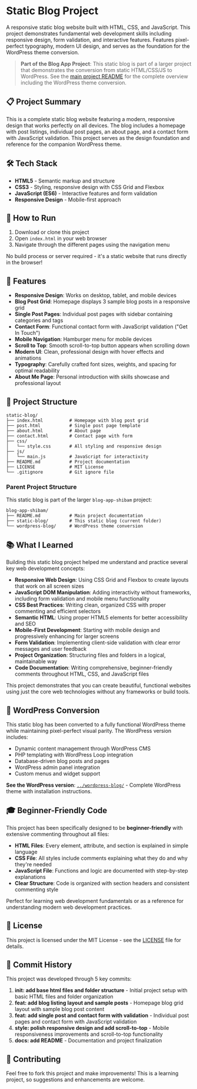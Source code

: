 # Static Blog Project

A responsive static blog website built with HTML, CSS, and JavaScript. This project demonstrates fundamental web development skills including responsive design, form validation, and interactive features. Features pixel-perfect typography, modern UI design, and serves as the foundation for the WordPress theme conversion.

> **Part of the Blog App Project**: This static blog is part of a larger project that demonstrates the conversion from static HTML/CSS/JS to WordPress. See the [main project README](../README.md) for the complete overview including the WordPress theme conversion.

## 📋 Project Summary

This is a complete static blog website featuring a modern, responsive design that works perfectly on all devices. The blog includes a homepage with post listings, individual post pages, an about page, and a contact form with JavaScript validation. This project serves as the design foundation and reference for the companion WordPress theme.

## 🛠️ Tech Stack

- **HTML5** - Semantic markup and structure
- **CSS3** - Styling, responsive design with CSS Grid and Flexbox
- **JavaScript (ES6)** - Interactive features and form validation
- **Responsive Design** - Mobile-first approach

## 🚀 How to Run

1. Download or clone this project
2. Open `index.html` in your web browser
3. Navigate through the different pages using the navigation menu

No build process or server required - it's a static website that runs directly in the browser!

## 📱 Features

- **Responsive Design**: Works on desktop, tablet, and mobile devices
- **Blog Post Grid**: Homepage displays 3 sample blog posts in a responsive grid
- **Single Post Pages**: Individual post pages with sidebar containing categories and tags
- **Contact Form**: Functional contact form with JavaScript validation ("Get In Touch")
- **Mobile Navigation**: Hamburger menu for mobile devices
- **Scroll to Top**: Smooth scroll-to-top button appears when scrolling down
- **Modern UI**: Clean, professional design with hover effects and animations
- **Typography**: Carefully crafted font sizes, weights, and spacing for optimal readability
- **About Me Page**: Personal introduction with skills showcase and professional layout

## 📁 Project Structure

```
static-blog/
├── index.html          # Homepage with blog post grid
├── post.html           # Single post page template
├── about.html          # About page
├── contact.html        # Contact page with form
├── css/
│   └── style.css       # All styling and responsive design
├── js/
│   └── main.js         # JavaScript for interactivity
├── README.md           # Project documentation
├── LICENSE             # MIT License
└── .gitignore          # Git ignore file
```

### Parent Project Structure
This static blog is part of the larger `blog-app-shibam` project:

```
blog-app-shibam/
├── README.md           # Main project documentation
├── static-blog/        # This static blog (current folder)
└── wordpress-blog/     # WordPress theme conversion
```

## 📚 What I Learned

Building this static blog project helped me understand and practice several key web development concepts:

- **Responsive Web Design**: Using CSS Grid and Flexbox to create layouts that work on all screen sizes
- **JavaScript DOM Manipulation**: Adding interactivity without frameworks, including form validation and mobile menu functionality
- **CSS Best Practices**: Writing clean, organized CSS with proper commenting and efficient selectors
- **Semantic HTML**: Using proper HTML5 elements for better accessibility and SEO
- **Mobile-First Development**: Starting with mobile design and progressively enhancing for larger screens
- **Form Validation**: Implementing client-side validation with clear error messages and user feedback
- **Project Organization**: Structuring files and folders in a logical, maintainable way
- **Code Documentation**: Writing comprehensive, beginner-friendly comments throughout HTML, CSS, and JavaScript files

This project demonstrates that you can create beautiful, functional websites using just the core web technologies without any frameworks or build tools.

## 🔄 WordPress Conversion

This static blog has been converted to a fully functional WordPress theme while maintaining pixel-perfect visual parity. The WordPress version includes:

- Dynamic content management through WordPress CMS
- PHP templating with WordPress Loop integration
- Database-driven blog posts and pages
- WordPress admin panel integration
- Custom menus and widget support

**See the WordPress version**: [`../wordpress-blog/`](../wordpress-blog/) - Complete WordPress theme with installation instructions.

## 🎓 Beginner-Friendly Code

This project has been specifically designed to be **beginner-friendly** with extensive commenting throughout all files:

- **HTML Files**: Every element, attribute, and section is explained in simple language
- **CSS File**: All styles include comments explaining what they do and why they're needed
- **JavaScript File**: Functions and logic are documented with step-by-step explanations
- **Clear Structure**: Code is organized with section headers and consistent commenting style

Perfect for learning web development fundamentals or as a reference for understanding modern web development practices.

## 📄 License

This project is licensed under the MIT License - see the [LICENSE](LICENSE) file for details.

## 📝 Commit History

This project was developed through 5 key commits:

1. **init: add base html files and folder structure** - Initial project setup with basic HTML files and folder organization
2. **feat: add blog listing layout and sample posts** - Homepage blog grid layout with sample blog post content
3. **feat: add single post and contact form with validation** - Individual post pages and contact form with JavaScript validation
4. **style: polish responsive design and add scroll-to-top** - Mobile responsiveness improvements and scroll-to-top functionality
5. **docs: add README** - Documentation and project finalization

## 🤝 Contributing

Feel free to fork this project and make improvements! This is a learning project, so suggestions and enhancements are welcome.
